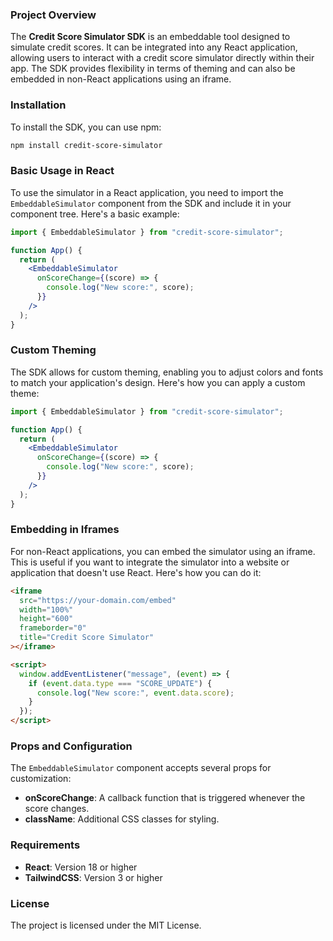 ### Project Overview

The **Credit Score Simulator SDK** is an embeddable tool designed to simulate credit scores. It can be integrated into any React application, allowing users to interact with a credit score simulator directly within their app. The SDK provides flexibility in terms of theming and can also be embedded in non-React applications using an iframe.

### Installation

To install the SDK, you can use npm:

```bash
npm install credit-score-simulator
```

### Basic Usage in React

To use the simulator in a React application, you need to import the `EmbeddableSimulator` component from the SDK and include it in your component tree. Here's a basic example:

```jsx
import { EmbeddableSimulator } from "credit-score-simulator";

function App() {
  return (
    <EmbeddableSimulator
      onScoreChange={(score) => {
        console.log("New score:", score);
      }}
    />
  );
}
```

### Custom Theming

The SDK allows for custom theming, enabling you to adjust colors and fonts to match your application's design. Here's how you can apply a custom theme:

```jsx
import { EmbeddableSimulator } from "credit-score-simulator";

function App() {
  return (
    <EmbeddableSimulator
      onScoreChange={(score) => {
        console.log("New score:", score);
      }}
    />
  );
}
```

### Embedding in Iframes

For non-React applications, you can embed the simulator using an iframe. This is useful if you want to integrate the simulator into a website or application that doesn't use React. Here's how you can do it:

```html
<iframe
  src="https://your-domain.com/embed"
  width="100%"
  height="600"
  frameborder="0"
  title="Credit Score Simulator"
></iframe>

<script>
  window.addEventListener("message", (event) => {
    if (event.data.type === "SCORE_UPDATE") {
      console.log("New score:", event.data.score);
    }
  });
</script>
```

### Props and Configuration

The `EmbeddableSimulator` component accepts several props for customization:

- **onScoreChange**: A callback function that is triggered whenever the score changes.
- **className**: Additional CSS classes for styling.

### Requirements

- **React**: Version 18 or higher
- **TailwindCSS**: Version 3 or higher

### License

The project is licensed under the MIT License.
